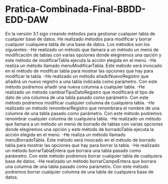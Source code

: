 # Pratica-Combinada-Final-BBDD-EDD-DAW
En la versión 3.1 sigo creando métodos para gestionar cualquier tabla de cualquier base de datos. He realizado métodos para modificar y borrar cualquier cualquiera tabla de una base de datos. Los métodos son los siguientes:
-He realizado un método que llamara a un método un menú de modificación de tablas con varias opciones donde elegiremos una opción y este método de modificarTabla ejecuta la acción elegida en el menú.
-He realiza un método llamado menuModificarTabla. Este método será invocado en el método de modifcar tabla para mostrar las opciones que hay para modificar la tabla.
-He realizado un método añadirNuevoRegistro que añadirá un nuevo registro a una tabla indicada como parámetro. Con este método podremos añadir una nueva columna a cualquier tabla.
-He realizado un método cambiarTipoDatoRegistro que modificará el tipo de dato de una columna de una tabla pasado como parámetro. Con este método podremos modificar cualquier columna de cualquiera tabla.
-He realizado un método renombrarRegistro que renombrara el nombre de una columna de una tabla pasado como parámetro. Con este método podremos renombrar cualquier columna de cualquiera tabla.
-He realizado un método que llamara a un método un menú de borrado de tablas con varias opciones donde elegiremos una opción y este método de borradoTabla ejecuta la acción elegida en el menú.
-He realiza un método llamado menuBorradoTabla. Este método será invocado en el método de borrado tabla para mostrar las opciones que hay para borrar la tabla.
-He realizado un método borrarTablaEntera que borrara una tabla pasado como parámetro. Con este método podremos borrar cualquier tabla de cualquiera base de datos.
-He realizado un método borrarCampoEntera que borrara una columna de una tabla pasado como parámetro. Con este método podremos borrar cualquier columna de una tabla de cualquiera base de datos.
